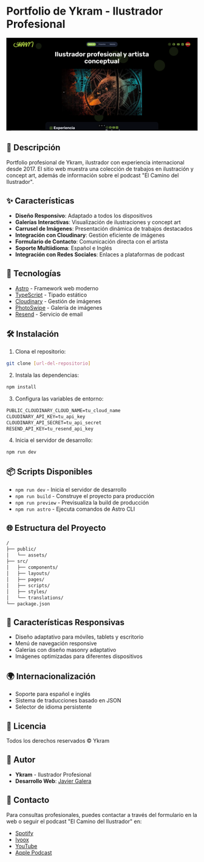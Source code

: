 # Portfolio de Ykram - Ilustrador Profesional

![Portfolio Preview](/project-preview.png)

## 🎨 Descripción

Portfolio profesional de Ykram, ilustrador con experiencia internacional desde 2017. El sitio web muestra una colección de trabajos en ilustración y concept art, además de información sobre el podcast "El Camino del Ilustrador".

## ✨ Características

- **Diseño Responsivo**: Adaptado a todos los dispositivos
- **Galerías Interactivas**: Visualización de ilustraciones y concept art
- **Carrusel de Imágenes**: Presentación dinámica de trabajos destacados
- **Integración con Cloudinary**: Gestión eficiente de imágenes
- **Formulario de Contacto**: Comunicación directa con el artista
- **Soporte Multiidioma**: Español e Inglés
- **Integración con Redes Sociales**: Enlaces a plataformas de podcast

## 🚀 Tecnologías

- [Astro](https://astro.build/) - Framework web moderno
- [TypeScript](https://www.typescriptlang.org/) - Tipado estático
- [Cloudinary](https://cloudinary.com/) - Gestión de imágenes
- [PhotoSwipe](https://photoswipe.com/) - Galería de imágenes
- [Resend](https://resend.com/) - Servicio de email

## 🛠️ Instalación

1. Clona el repositorio:
```bash
git clone [url-del-repositorio]
```

2. Instala las dependencias:
```bash
npm install
```

3. Configura las variables de entorno:
```env
PUBLIC_CLOUDINARY_CLOUD_NAME=tu_cloud_name
CLOUDINARY_API_KEY=tu_api_key
CLOUDINARY_API_SECRET=tu_api_secret
RESEND_API_KEY=tu_resend_api_key
```

4. Inicia el servidor de desarrollo:
```bash
npm run dev
```

## 📦 Scripts Disponibles

- `npm run dev` - Inicia el servidor de desarrollo
- `npm run build` - Construye el proyecto para producción
- `npm run preview` - Previsualiza la build de producción
- `npm run astro` - Ejecuta comandos de Astro CLI

## 🌐 Estructura del Proyecto

```
/
├── public/
│   └── assets/
├── src/
│   ├── components/
│   ├── layouts/
│   ├── pages/
│   ├── scripts/
│   ├── styles/
│   └── translations/
└── package.json
```

## 📱 Características Responsivas

- Diseño adaptativo para móviles, tablets y escritorio
- Menú de navegación responsive
- Galerías con diseño masonry adaptativo
- Imágenes optimizadas para diferentes dispositivos

## 🌍 Internacionalización

- Soporte para español e inglés
- Sistema de traducciones basado en JSON
- Selector de idioma persistente

## 📝 Licencia

Todos los derechos reservados © Ykram

## 👤 Autor

- **Ykram** - Ilustrador Profesional
- **Desarrollo Web**: [Javier Galera](https://github.com/Javier8393)

## 📧 Contacto

Para consultas profesionales, puedes contactar a través del formulario en la web o seguir el podcast "El Camino del Ilustrador" en:

- [Spotify](https://open.spotify.com/show/1CI2iK8Rv4AQWCvazJd2fI)
- [Ivoox](https://www.ivoox.com/podcast-camino-del-ilustrador_sq_f1831710_1.html)
- [YouTube](https://youtube.com/@elcaminodelilustrador)
- [Apple Podcast](https://podcasts.apple.com/es/podcast/el-camino-del-ilustrador/id1493738985)